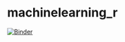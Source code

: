 # machinelearning_r

[![Binder](https://mybinder.org/badge_logo.svg)](https://mybinder.org/v2/gh/kunxing97/machinelearning_r.git/HEAD)
